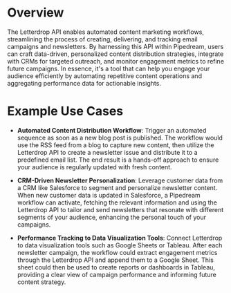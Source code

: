 # Overview

The Letterdrop API enables automated content marketing workflows, streamlining the process of creating, delivering, and tracking email campaigns and newsletters. By harnessing this API within Pipedream, users can craft data-driven, personalized content distribution strategies, integrate with CRMs for targeted outreach, and monitor engagement metrics to refine future campaigns. In essence, it's a tool that can help you engage your audience efficiently by automating repetitive content operations and aggregating performance data for actionable insights.

# Example Use Cases

- **Automated Content Distribution Workflow**: Trigger an automated sequence as soon as a new blog post is published. The workflow would use the RSS feed from a blog to capture new content, then utilize the Letterdrop API to create a newsletter issue and distribute it to a predefined email list. The end result is a hands-off approach to ensure your audience is regularly updated with fresh content.

- **CRM-Driven Newsletter Personalization**: Leverage customer data from a CRM like Salesforce to segment and personalize newsletter content. When new customer data is updated in Salesforce, a Pipedream workflow can activate, fetching the relevant information and using the Letterdrop API to tailor and send newsletters that resonate with different segments of your audience, enhancing the personal touch of your campaigns.

- **Performance Tracking to Data Visualization Tools**: Connect Letterdrop to data visualization tools such as Google Sheets or Tableau. After each newsletter campaign, the workflow could extract engagement metrics through the Letterdrop API and append them to a Google Sheet. This sheet could then be used to create reports or dashboards in Tableau, providing a clear view of campaign performance and informing future content strategy.
